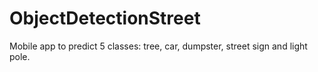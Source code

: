 # ObjectDetectionStreet

Mobile app to predict 5 classes: tree, car, dumpster, street sign and light pole.
